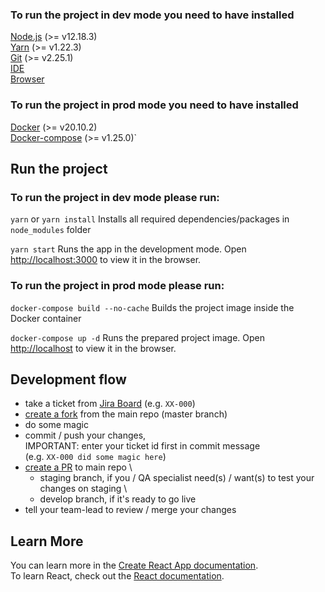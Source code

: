 ### To run the project in dev mode you need to have installed

[Node.js](https://nodejs.org/) (>= v12.18.3) \
[Yarn](https://yarnpkg.com/) (>= v1.22.3) \
[Git](https://git-scm.com/) (>= v2.25.1) \
[IDE](https://medium.com/@rifdhan/choosing-a-javascript-editor-b7d8035329db) \
[Browser](https://www.google.com/chrome/)

### To run the project in prod mode you need to have installed

[Docker](https://www.docker.com/) (>= v20.10.2) \
[Docker-compose](https://docs.docker.com/compose/) (>= v1.25.0)`

## Run the project

### To run the project in dev mode please run:

`yarn` or `yarn install` Installs all required dependencies/packages in `node_modules` folder

`yarn start` Runs the app in the development mode. Open [http://localhost:3000](http://localhost:3000) to view it in the
browser.

### To run the project in prod mode please run:

`docker-compose build --no-cache` Builds the project image inside the Docker container

`docker-compose up -d` Runs the prepared project image. Open [http://localhost](http://localhost) to view it in the
browser.

## Development flow
- take a ticket from [Jira Board](https://groupolm.atlassian.net/browse/HR) (e.g. `XX-000`)
- [create a fork](https://support.atlassian.com/bitbucket-cloud/docs/fork-a-repository/) from the main repo (master branch)
- do some magic
- commit / push your changes, \
  IMPORTANT: enter your ticket id first in commit message \
  (e.g. `XX-000 did some magic here`)
- [create a PR](https://support.atlassian.com/bitbucket-cloud/docs/create-a-pull-request-to-merge-your-change/) to main repo \
  - staging branch, if you / QA specialist need(s) / want(s) to test your changes on staging \
  - develop branch, if it's ready to go live
- tell your team-lead to review / merge your changes 


## Learn More

You can learn more in
the [Create React App documentation](https://facebook.github.io/create-react-app/docs/getting-started). \
To learn React, check out the [React documentation](https://reactjs.org/).
